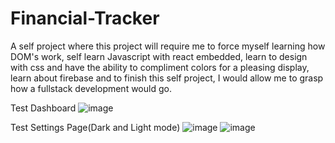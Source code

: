# Financial-Tracker

A self project where this project will require me to force myself learning how DOM's work, 
self learn Javascript with react embedded, learn to design with css and have the ability to
compliment colors for a pleasing display, learn about firebase and to finish this self project,
I would allow me to grasp how a fullstack development would go.

Test Dashboard
![image](https://github.com/user-attachments/assets/4eea1f2f-bfbe-4af9-9367-1298b5d87854)

Test Settings Page(Dark and Light mode)
![image](https://github.com/user-attachments/assets/dc96db7a-9166-4c2e-b4c6-ff622eb3c408)
![image](https://github.com/user-attachments/assets/4a8d0faf-a33a-42b6-b82e-c0b3f6073774)
